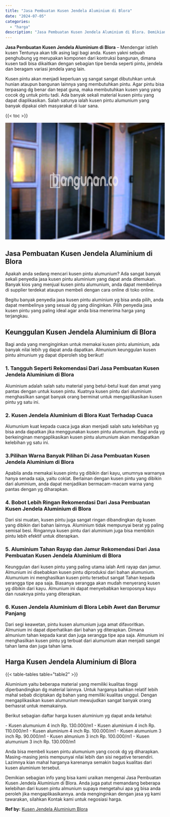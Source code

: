 ```yaml
---
title: "Jasa Pembuatan Kusen Jendela Aluminium di Blora"
date: "2024-07-05"
categories: 
  - "harga"
description: "Jasa Pembuatan Kusen Jendela Aluminium di Blora. Demikian sebagian info yang bisa kami uraikan mengenai Jasa Pembuatan Kusen Jendela Aluminium di Blora. Anda..."
---
```


**Jasa Pembuatan Kusen Jendela Aluminium di Blora** – Mendengar istileh kusen Tentunya akan tdk asing lagi bagi anda. Kusen yakni sebuah penghubung yg merupakan komponen dari kontruksi bangunan, dimana kusen tadi bisa dikaitkan dengan sebagian tipe benda seperti pintu, jendela dan beragam variasi jendela yang lain.

Kusen pintu akan menjadi keperluan yg sangat sangat dibutuhkan untuk hunian ataupun bangunan lainnya yang membutuhkan pintu. Agar pintu bisa terpasang dg benar dan tepat guna, maka membutuhkan kusen yang yang cocok dg untuk pintu tadi. Ada banyak sekali material kusen pintu yang dapat diaplikasikan. Salah satunya ialah kusen pintu alumunium yang banyak dipakai oleh masyarakat di luar sana.

{{< toc >}}

![Jasa Pembuatan Kusen Jendela Aluminium di Blora](/images/harga-kusen-jendela-alumunium-14.png)

## Jasa Pembuatan Kusen Jendela Aluminium di Blora

Apakah anda sedang mencari kusen pintu alumunium? Ada sangat banyak sekali penyedia jasa kusen pintu aluminium yang dapat anda ditemukan. Banyak kios yang menjual kusen pintu alumunium, anda dapat membelinya di supplier terdekat ataupun membeli dengan cara online di toko online.

Begitu banyak penyedia jasa kusen pintu aluminium yg bisa anda pilih, anda dapat membelinya yang sesuai dg yang diinginkan. Pilih penyedia jasa kusen pintu yang paling ideal agar anda bisa menerima harga yang terjangkau.

## Keunggulan Kusen Jendela Aluminium di Blora

Bagi anda yang menginginkan untuk memakai kusen pintu aluminium, ada banyak nilai lebih yg dapat anda dapatkan. Almunium keunggulan kusen pintu almunium yg dapat diperoleh sbg berikut!

### 1\. Tangguh Seperti Rekomendasi Dari Jasa Pembuatan Kusen Jendela Aluminium di Blora

Aluminium adalah salah satu material yang betul-betul kuat dan amat yang pantas dengan untuk kusen pintu. Kuatnya kusen pintu dari aluminium menghasilkan sangat banyak orang berminat untuk mengaplikasikan kusen pintu yg satu ini.

### 2\. Kusen Jendela Aluminium di Blora Kuat Terhadap Cuaca

Alumunium kuat kepada cuaca juga akan menjadi salah satu kelebihan yg bisa anda dapatkan jika menggunakan kusen pintu alumunium. Bagi anda yg berkeinginan mengaplikasikan kusen pintu alumunium akan mendapatkan kelebihan yg satu ini.

### 3.Pilihan Warna Banyak Pilihan Di Jasa Pembuatan Kusen Jendela Aluminium di Blora

Apabila anda memakai kusen pintu yg dibikin dari kayu, umumnya warnanya hanya senada saja, yaitu coklat. Berlainan dengan kusen pintu yang dibikin dari aluminium, anda dapat menjadikan bermacam-macam warna yang pantas dengan yg diharapkan.

### 4\. Bobot Lebih Ringan Rekomendasi Dari Jasa Pembuatan Kusen Jendela Aluminium di Blora

Dari sisi muatan, kusen pintu juga sangat ringan dibandingkan dg kusen yang dibikin dari bahan lainnya. Aluminium tidak mempunyai berat yg paling semisal besi. Ringannya kusen pintu dari aluminium juga bisa membikin pintu lebih efektif untuk diterapkan.

### 5\. Aluminium Tahan Rayap dan Jamur Rekomendasi Dari Jasa Pembuatan Kusen Jendela Aluminium di Blora

Keunggulan dari kusen pintu yang paling utama ialah Anti rayap dan jamur. Almunium ini disebabkan kusen pintu diproduksi dari bahan alumunium. Alumunium ini menghasilkan kusen pintu tersebut sangat Tahan kepada serangga tipe apa saja. Biasanya serangga akan mudah menyerang kusen yg dibikin dari kayu. Almunium ini dapat menyebabkan keroposnya kayu dan rusaknya pintu yang diterapkan.

### 6\. Kusen Jendela Aluminium di Blora Lebih Awet dan Berumur Panjang

Dari segi keawetan, pintu kusen alumunium juga amat difavoritkan. Almunium ini dapat diperhatikan dari bahan yg diterapkan. Dimana almunium tahan kepada karat dan juga serangga tipe apa saja. Almunium ini menghasilkan kusen pintu yg terbuat dari alumunium akan menjadi sangat tahan lama dan juga tahan lama.

## Harga Kusen Jendela Aluminium di Blora

{{< table-tables table="table2" >}}

Aluminium yaitu beberapa material yang memiliki kualitas tinggi diperbandingkan dg material lainnya. Untuk harganya bahkan relatif lebih mahal sebab diciptakan dg bahan yang memiliki kualitas unggul. Dengan mengaplikasikan kusen alumunium mewujudkan sangat banyak orang berhasrat untuk memakainya.

Berikut sebagian daftar harga kusen aluminium yg dapat anda ketahui:

\- Kusen alumunium 4 inch Rp. 130.000/m1 - Kusen aluminium 4 inch Rp. 110.000/m1 - Kusen aluminium 4 inch Rp. 100.000/m1 - Kusen alumunium 3 inch Rp. 90.000/m1 - Kusen almunium 3 inch Rp. 100.000/m1 - Kusen alumunium 3 inch Rp. 130.000/m1

Anda bisa membeli kusen pintu alumunium yang cocok dg yg diharapkan. Masing-masing jenis mempunyai nilai lebih dan sisi negative tersendiri. Lazimnya kian mahal harganya karenanya semakin bagus kualitas dari kusen aluminium tersebut.

Demikian sebagian info yang bisa kami uraikan mengenai Jasa Pembuatan Kusen Jendela Aluminium di Blora. Anda juga patut memandang beberapa kelebihan dari kusen pintu almunium supaya mengetahui apa yg bisa anda peroleh jika mengaplikasikannya. anda menginginkan dengan jasa yg kami tawarakan, silahkan Kontak kami untuk negosiasi harga.

**Ref by:** [Kusen Jendela Aluminium Blora](https://id.wikipedia.org/wiki/Kusen)
